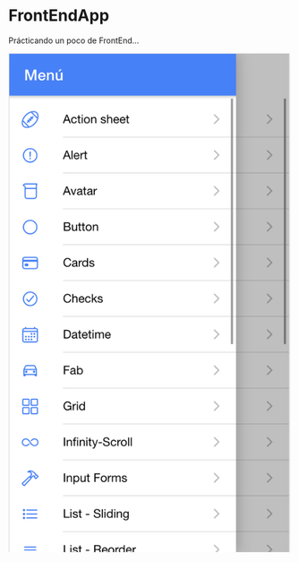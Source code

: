 # FrontEndApp

Prácticando un poco de FrontEnd...

![](https://raw.githubusercontent.com/zafnat-panea/FrontEndApp/master/FrontEndApp0.png)
